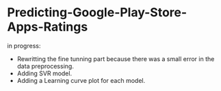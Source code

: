 # Predicting-Google-Play-Store-Apps-Ratings


in progress:
- Rewritting the fine tunning part because there was a small error in the data preprocessing.
- Adding SVR model.
- Adding a Learning curve plot for each model.
